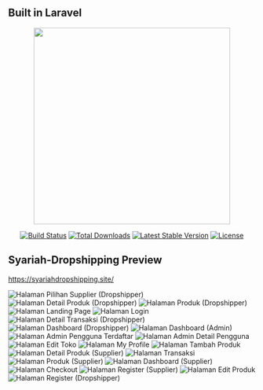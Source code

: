 ## Built in Laravel
<p align="center"><a href="https://laravel.com" target="_blank"><img src="https://raw.githubusercontent.com/laravel/art/master/logo-lockup/5%20SVG/2%20CMYK/1%20Full%20Color/laravel-logolockup-cmyk-red.svg" width="400"></a></p>

<p align="center">
<a href="https://travis-ci.org/laravel/framework"><img src="https://travis-ci.org/laravel/framework.svg" alt="Build Status"></a>
<a href="https://packagist.org/packages/laravel/framework"><img src="https://img.shields.io/packagist/dt/laravel/framework" alt="Total Downloads"></a>
<a href="https://packagist.org/packages/laravel/framework"><img src="https://img.shields.io/packagist/v/laravel/framework" alt="Latest Stable Version"></a>
<a href="https://packagist.org/packages/laravel/framework"><img src="https://img.shields.io/packagist/l/laravel/framework" alt="License"></a>
</p>

## Syariah-Dropshipping Preview
https://syariahdropshipping.site/

![Halaman Pilihan Supplier (Dropshipper)](https://user-images.githubusercontent.com/60340964/195225746-0ab85f2b-6cd9-4bea-bba9-d55354114861.JPG)
![Halaman Detail Produk (Dropshipper)](https://user-images.githubusercontent.com/60340964/195225749-e4cedc51-5154-4609-b06b-d3273c248c09.JPG)
![Halaman Produk (Dropshipper)](https://user-images.githubusercontent.com/60340964/195225750-da0feb37-beb7-457c-825b-703c855adc5d.JPG)
![Halaman Landing Page](https://user-images.githubusercontent.com/60340964/195225752-dafa3546-4a10-4bc4-8fa0-e9d6d9f8e399.JPG)
![Halaman Login](https://user-images.githubusercontent.com/60340964/195225753-accd6047-a32f-41a7-8abf-a427c4107079.JPG)
![Halaman Detail Transaksi (Dropshipper)](https://user-images.githubusercontent.com/60340964/195225756-4218907d-ccfe-4a77-acf1-0b2e2b383a7c.png)
![Halaman Dashboard (Dropshipper)](https://user-images.githubusercontent.com/60340964/195225757-0737b21c-259c-4489-8880-a3278723c8a6.JPG)
![Halaman Dashboard (Admin)](https://user-images.githubusercontent.com/60340964/195225758-e7daff12-71ac-4ee5-8a4b-5e2ca89e4c78.JPG)
![Halaman Admin Pengguna Terdaftar](https://user-images.githubusercontent.com/60340964/195225759-ec6d22c6-723d-488d-adae-5ec31d30651d.JPG)
![Halaman Admin Detail Pengguna](https://user-images.githubusercontent.com/60340964/195225762-96cfe450-cf15-4b6c-b393-8a4bf46fc1f5.png)
![Halaman Edit Toko](https://user-images.githubusercontent.com/60340964/195225765-0ebddb3a-f9ae-447f-aaa3-0f7acd1491b2.JPG)
![Halaman My Profile](https://user-images.githubusercontent.com/60340964/195225766-57b6411b-8d3a-4f9c-8b5c-1378084fee3d.JPG)
![Halaman Tambah Produk](https://user-images.githubusercontent.com/60340964/195225767-74f92094-e035-4d3c-8848-242b20b92b28.JPG)
![Halaman Detail Produk (Supplier)](https://user-images.githubusercontent.com/60340964/195225770-d53fa361-01d4-4c67-84cc-ca581b613c4c.JPG)
![Halaman Transaksi](https://user-images.githubusercontent.com/60340964/195225771-a00223c2-8cb6-4de9-9041-417940d72fe5.JPG)
![Halaman Produk (Supplier)](https://user-images.githubusercontent.com/60340964/195225772-3e9af49d-0b16-4c7c-9e2b-b9cac4a76658.JPG)
![Halaman Dashboard (Supplier)](https://user-images.githubusercontent.com/60340964/195225773-0cba1797-55ac-499d-9436-45c14e32a89d.JPG)
![Halaman Checkout](https://user-images.githubusercontent.com/60340964/195225774-65ded737-bb01-470b-b74d-3a0bd9240796.png)
![Halaman Register (Supplier)](https://user-images.githubusercontent.com/60340964/195225775-f4024bbf-17c5-411e-a763-0baf58175760.png)
![Halaman Edit Produk](https://user-images.githubusercontent.com/60340964/195225778-767c0665-dfe8-49c6-9193-e696b61bba90.png)
![Halaman Register (Dropshipper)](https://user-images.githubusercontent.com/60340964/195225783-99eaa886-dcf1-4dd5-8dce-498c09082610.png)

